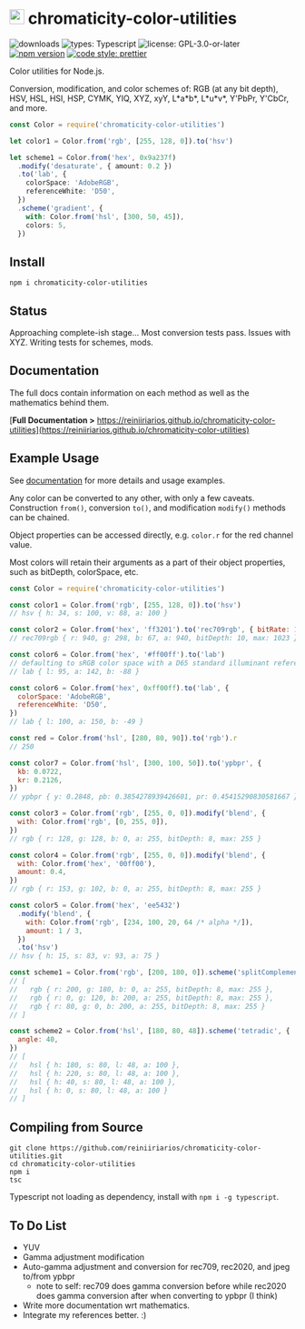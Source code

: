 # <img src="https://reiniiriarios.github.io/chromaticity-color-utilities/assets/images/chromaticity-icon-01.png" width="26" height="26"> chromaticity-color-utilities

![downloads](https://img.shields.io/npm/dt/chromaticity-color-utilities)
![types: Typescript](https://img.shields.io/badge/types-Typescript-blue)
![license: GPL-3.0-or-later](https://img.shields.io/badge/license-GPL--3.0--or--later-blueviolet)
[![npm version](https://img.shields.io/npm/v/chromaticity-color-utilities)](https://www.npmjs.com/package/chromaticity-color-utilities)
[![code style: prettier](https://img.shields.io/badge/code%20style-prettier-ff69b4)](https://github.com/prettier/prettier#readme)

Color utilities for Node.js.

Conversion, modification, and color schemes of: RGB (at any bit depth), HSV, HSL, HSI, HSP, CYMK, YIQ, XYZ, xyY, L\*a\*b\*, L\*u\*v\*, Y'PbPr, Y'CbCr, and more.

```ts
const Color = require('chromaticity-color-utilities')

let color1 = Color.from('rgb', [255, 128, 0]).to('hsv')

let scheme1 = Color.from('hex', 0x9a237f)
  .modify('desaturate', { amount: 0.2 })
  .to('lab', {
    colorSpace: 'AdobeRGB',
    referenceWhite: 'D50',
  })
  .scheme('gradient', {
    with: Color.from('hsl', [300, 50, 45]),
    colors: 5,
  })
```

## Install

`npm i chromaticity-color-utilities`

## Status

Approaching complete-ish stage... Most conversion tests pass. Issues with XYZ. Writing tests for schemes, mods.

## Documentation

The full docs contain information on each method as well as the mathematics behind them.

[**Full Documentation >** https://reiniiriarios.github.io/chromaticity-color-utilities](https://reiniiriarios.github.io/chromaticity-color-utilities)

## Example Usage

See [documentation](https://reiniiriarios.github.io/chromaticity-color-utilities) for more details and usage examples.

Any color can be converted to any other, with only a few caveats. Construction `from()`, conversion `to()`, and modification `modify()` methods can be chained.

Object properties can be accessed directly, e.g. `color.r` for the red channel value.

Most colors will retain their arguments as a part of their object properties, such as bitDepth, colorSpace, etc.

```js
const Color = require('chromaticity-color-utilities')

const color1 = Color.from('rgb', [255, 128, 0]).to('hsv')
// hsv { h: 34, s: 100, v: 88, a: 100 }

const color2 = Color.from('hex', 'ff3201').to('rec709rgb', { bitRate: 10 })
// rec709rgb { r: 940, g: 298, b: 67, a: 940, bitDepth: 10, max: 1023 }

const color6 = Color.from('hex', '#ff00ff').to('lab')
// defaulting to sRGB color space with a D65 standard illuminant reference white
// lab { l: 95, a: 142, b: -88 }

const color6 = Color.from('hex', 0xff00ff).to('lab', {
  colorSpace: 'AdobeRGB',
  referenceWhite: 'D50',
})
// lab { l: 100, a: 150, b: -49 }

const red = Color.from('hsl', [280, 80, 90]).to('rgb').r
// 250

const color7 = Color.from('hsl', [300, 100, 50]).to('ypbpr', {
  kb: 0.0722,
  kr: 0.2126,
})
// ypbpr { y: 0.2848, pb: 0.3854278939426601, pr: 0.45415290830581667 }

const color3 = Color.from('rgb', [255, 0, 0]).modify('blend', {
  with: Color.from('rgb', [0, 255, 0]),
})
// rgb { r: 128, g: 128, b: 0, a: 255, bitDepth: 8, max: 255 }

const color4 = Color.from('rgb', [255, 0, 0]).modify('blend', {
  with: Color.from('hex', '00ff00'),
  amount: 0.4,
})
// rgb { r: 153, g: 102, b: 0, a: 255, bitDepth: 8, max: 255 }

const color5 = Color.from('hex', 'ee5432')
  .modify('blend', {
    with: Color.from('rgb', [234, 100, 20, 64 /* alpha */]),
    amount: 1 / 3,
  })
  .to('hsv')
// hsv { h: 15, s: 83, v: 93, a: 75 }

const scheme1 = Color.from('rgb', [200, 180, 0]).scheme('splitComplement')
// [
//   rgb { r: 200, g: 180, b: 0, a: 255, bitDepth: 8, max: 255 },
//   rgb { r: 0, g: 120, b: 200, a: 255, bitDepth: 8, max: 255 },
//   rgb { r: 80, g: 0, b: 200, a: 255, bitDepth: 8, max: 255 }
// ]

const scheme2 = Color.from('hsl', [180, 80, 48]).scheme('tetradic', {
  angle: 40,
})
// [
//   hsl { h: 180, s: 80, l: 48, a: 100 },
//   hsl { h: 220, s: 80, l: 48, a: 100 },
//   hsl { h: 40, s: 80, l: 48, a: 100 },
//   hsl { h: 0, s: 80, l: 48, a: 100 }
// ]
```

## Compiling from Source

```
git clone https://github.com/reiniiriarios/chromaticity-color-utilities.git
cd chromaticity-color-utilities
npm i
tsc
```

Typescript not loading as dependency, install with `npm i -g typescript`.

## To Do List

- YUV
- Gamma adjustment modification
- Auto-gamma adjustment and conversion for rec709, rec2020, and jpeg to/from ypbpr
  - note to self: rec709 does gamma conversion before while rec2020 does gamma conversion after when converting to ypbpr (I think)
- Write more documentation wrt mathematics.
- Integrate my references better. :)
